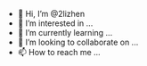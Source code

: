 - 👋 Hi, I’m @2lizhen
- 👀 I’m interested in ...
- 🌱 I’m currently learning ...
- 💞️ I’m looking to collaborate on ...
- 📫 How to reach me ...

<!---
2lizhen/2lizhen is a ✨ special ✨ repository because its `README.md` (this file) appears on your GitHub profile.
You can click the Preview link to take a look at your changes.
--->
